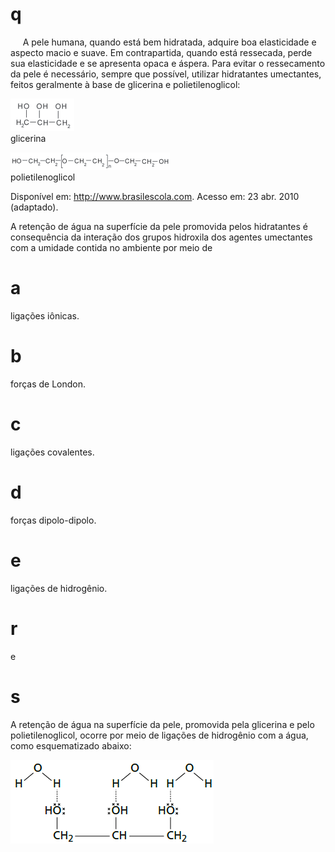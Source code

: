 # q
     A pele humana, quando está bem hidratada, adquire boa elasticidade e aspecto macio e suave. Em contrapartida, quando está ressecada, perde sua elasticidade e se apresenta opaca e áspera. Para evitar o ressecamento da pele é necessário, sempre que possível, utilizar hidratantes umectantes, feitos geralmente à base de glicerina e polietilenoglicol:

![](3a05427e-3b07-aa48-48d2-be6da6f284d0.png)\
glicerina

![](760de3f6-9b30-9303-bb9a-6b252b5d7d4a.png)\
polietilenoglicol

Disponível em: http://www.brasilescola.com. Acesso em: 23 abr. 2010 (adaptado).

A retenção de água na superfície da pele promovida pelos hidratantes é consequência da interação dos grupos hidroxila dos agentes umectantes com a umidade contida no ambiente por meio de

# a
ligações iônicas.

# b
forças de London.

# c
ligações covalentes.

# d
forças dipolo-dipolo.

# e
ligações de hidrogênio.

# r
e

# s
A retenção de água na superfície da pele, promovida pela glicerina e pelo polietilenoglicol, ocorre por meio de ligações de hidrogênio com a água, como esquematizado abaixo:

![](4c420a8b-5f6d-3a0d-0ff3-fb43d3120384.png)

